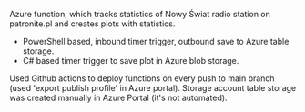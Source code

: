Azure function, which tracks statistics of Nowy Świat radio station on patronite.pl and creates plots with statistics.

- PowerShell based, inbound timer trigger, outbound save to Azure table storage.
- C# based timer trigger to save plot in Azure blob storage.

Used Github actions to deploy functions on every push to main branch (used 'export publish profile' in Azure portal).
Storage account table storage was created manually in Azure Portal (it's not automated).
